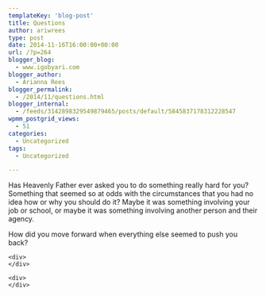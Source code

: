 ```yaml
---
templateKey: 'blog-post'
title: Questions
author: ariwrees
type: post
date: 2014-11-16T16:00:00+00:00
url: /?p=264
blogger_blog:
  - www.igobyari.com
blogger_author:
  - Arianna Rees
blogger_permalink:
  - /2014/11/questions.html
blogger_internal:
  - /feeds/3142898329549879465/posts/default/5845837178312228547
wpmm_postgrid_views:
  - 51
categories:
  - Uncategorized
tags:
  - Uncategorized

---
```

<div dir="ltr" style="text-align: left;">
  Has Heavenly Father ever asked you to do something really hard for you? Something that seemed so at odds with the circumstances that you had no idea how or why you should do it? Maybe it was something involving your job or school, or maybe it was something involving another person and their agency.</p> 
  
  <div>
  </div>
  
  <div>
    How did you move forward when everything else seemed to push you back? </p> 
    
    <div>
    </div>
    
    <div>
    </div>
  </div>
</div>
